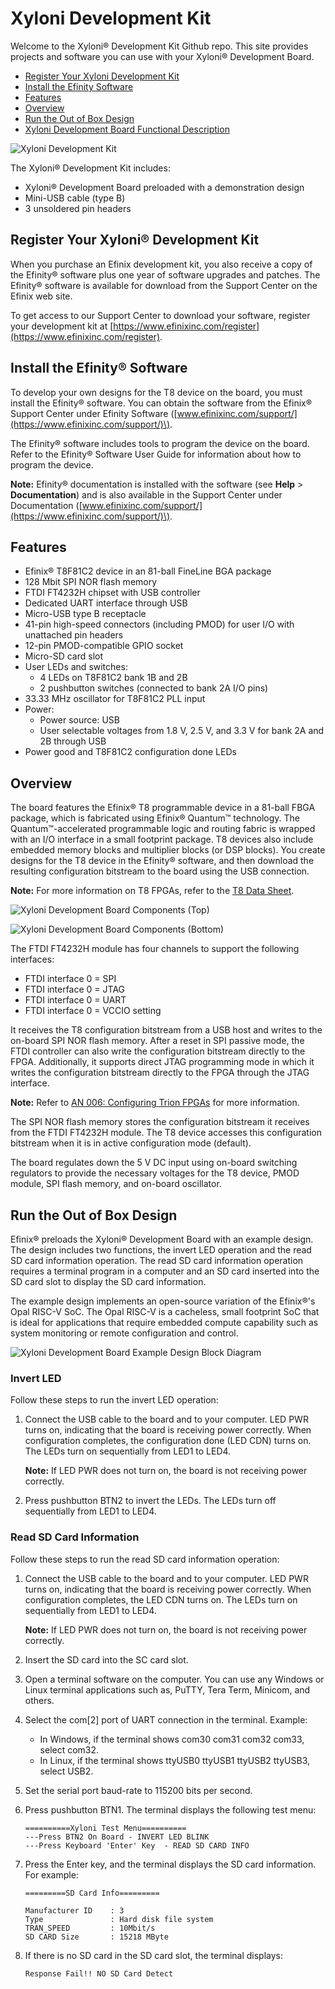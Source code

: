 # Xyloni Development Kit

Welcome to the Xyloni® Development Kit Github repo. This site provides projects and software you can use with your Xyloni® Development Board.

-   [Register Your Xyloni Development Kit](#register)
-   [Install the Efinity Software](#efinity)
-   [Features](#features)
-   [Overview](#overview)
-   [Run the Out of Box Design](#out-of-box)
-   [Xyloni Development Board Functional Description](xyloni-github-headers.md)

![](docs/xyoni-kit.png "Xyloni Development Kit")

The Xyloni® Development Kit includes:

-   Xyloni® Development Board preloaded with a demonstration design
-   Mini-USB cable \(type B\)
-   3 unsoldered pin headers

## Register Your Xyloni® Development Kit

When you purchase an Efinix development kit, you also receive a copy of the Efinity® software plus one year of software upgrades and patches. The Efinity® software is available for download from the Support Center on the Efinix web site.

To get access to our Support Center to download your software, register your development kit at [https://www.efinixinc.com/register](https://www.efinixinc.com/register).

## Install the Efinity® Software

To develop your own designs for the T8 device on the board, you must install the Efinity® software. You can obtain the software from the Efinix® Support Center under Efinity Software \([www.efinixinc.com/support/](https://www.efinixinc.com/support/)\).

The Efinity® software includes tools to program the device on the board. Refer to the Efinity® Software User Guide for information about how to program the device.

**Note:** Efinity® documentation is installed with the software \(see **Help** \> **Documentation**\) and is also available in the Support Center under Documentation \([www.efinixinc.com/support/](https://www.efinixinc.com/support/)\).

## Features

-   Efinix® T8F81C2 device in an 81-ball FineLine BGA package
-   128 Mbit SPI NOR flash memory
-   FTDI FT4232H chipset with USB controller
-   Dedicated UART interface through USB
-   Micro-USB type B receptacle
-   41-pin high-speed connectors \(including PMOD\) for user I/O with unattached pin headers
-   12-pin PMOD-compatible GPIO socket
-   Micro-SD card slot
-   User LEDs and switches:
    -   4 LEDs on T8F81C2 bank 1B and 2B
    -   2 pushbutton switches \(connected to bank 2A I/O pins\)
-   33.33 MHz oscillator for T8F81C2 PLL input
-   Power:
    -   Power source: USB
    -   User selectable voltages from 1.8 V, 2.5 V, and 3.3 V for bank 2A and 2B through USB
-   Power good and T8F81C2 configuration done LEDs

## Overview

The board features the Efinix® T8 programmable device in a 81-ball FBGA package, which is fabricated using Efinix® Quantum™ technology. The Quantum™-accelerated programmable logic and routing fabric is wrapped with an I/O interface in a small footprint package. T8 devices also include embedded memory blocks and multiplier blocks \(or DSP blocks\). You create designs for the T8 device in the Efinity® software, and then download the resulting configuration bitstream to the board using the USB connection.

**Note:** For more information on T8 FPGAs, refer to the [T8 Data Sheet](https://www.efinixinc.com/support/docsdl.php?s=ef&pn=DST8).

![](docs/xyloni-dvb-callouts.png "Xyloni Development Board Components (Top)")

![](docs/xyloni-dvb-callouts-bottom.png "Xyloni Development Board Components (Bottom)")

The FTDI FT4232H module has four channels to support the following interfaces:

-   FTDI interface 0 = SPI
-   FTDI interface 0 = JTAG
-   FTDI interface 0 = UART
-   FTDI interface 0 = VCCIO setting

It receives the T8 configuration bitstream from a USB host and writes to the on-board SPI NOR flash memory. After a reset in SPI passive mode, the FTDI controller can also write the configuration bitstream directly to the FPGA. Additionally, it supports direct JTAG programming mode in which it writes the configuration bitstream directly to the FPGA through the JTAG interface.

**Note:** Refer to [AN 006: Configuring Trion FPGAs](https://www.efinixinc.com/support/docsdl.php?s=ef&pn=AN006) for more information.

The SPI NOR flash memory stores the configuration bitstream it receives from the FTDI FT4232H module. The T8 device accesses this configuration bitstream when it is in active configuration mode \(default\).

The board regulates down the 5 V DC input using on-board switching regulators to provide the necessary voltages for the T8 device, PMOD module, SPI flash memory, and on-board oscillator.

## Run the Out of Box Design

Efinix® preloads the Xyloni® Development Board with an example design. The design includes two functions, the invert LED operation and the read SD card information operation. The read SD card information operation requires a terminal program in a computer and an SD card inserted into the SD card slot to display the SD card information.

The example design implements an open-source variation of the Efinix®'s Opal RISC-V SoC. The Opal RISC-V is a cacheless, small footprint SoC that is ideal for applications that require embedded compute capability such as system monitoring or remote configuration and control.

![](docs/xyloni-ed-bd.svg "Xyloni Development Board Example Design Block Diagram")

### Invert LED

Follow these steps to run the invert LED operation:

1.  Connect the USB cable to the board and to your computer. LED PWR turns on, indicating that the board is receiving power correctly. When configuration completes, the configuration done \(LED CDN\) turns on. The LEDs turn on sequentially from LED1 to LED4.

    **Note:** If LED PWR does not turn on, the board is not receiving power correctly.

2.  Press pushbutton BTN2 to invert the LEDs. The LEDs turn off sequentially from LED1 to LED4.

### Read SD Card Information

Follow these steps to run the read SD card information operation:

1.  Connect the USB cable to the board and to your computer. LED PWR turns on, indicating that the board is receiving power correctly. When configuration completes, the LED CDN turns on. The LEDs turn on sequentially from LED1 to LED4.

    **Note:** If LED PWR does not turn on, the board is not receiving power correctly.

2.  Insert the SD card into the SC card slot.
3.  Open a terminal software on the computer. You can use any Windows or Linux terminal applications such as, PuTTY, Tera Term, Minicom, and others.
4.  Select the com\[2\] port of UART connection in the terminal. Example:
    -   In Windows, if the terminal shows com30 com31 com32 com33, select com32.
    -   In Linux, if the terminal shows ttyUSB0 ttyUSB1 ttyUSB2 ttyUSB3, select USB2.
5.  Set the serial port baud-rate to 115200 bits per second.
6.  Press pushbutton BTN1. The terminal displays the following test menu:

    ```
    ==========Xyloni Test Menu==========
    ---Press BTN2 On Board - INVERT LED BLINK
    ---Press Keyboard 'Enter' Key  - READ SD CARD INFO
    ```

7.  Press the Enter key, and the terminal displays the SD card information. For example:

    ```
    =========SD Card Info=========
    
    Manufacturer ID    : 3
    Type               : Hard disk file system
    TRAN_SPEED         : 10Mbit/s
    SD CARD Size       : 15218 MByte
    ```

8.  If there is no SD card in the SD card slot, the terminal displays:

    ```
    Response Fail!! NO SD Card Detect
    ```
